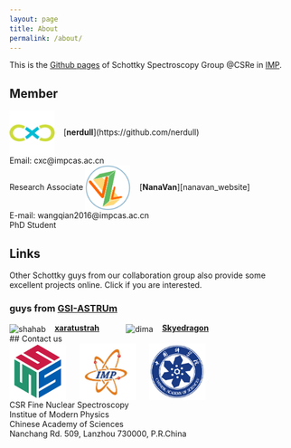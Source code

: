 ```yaml
---
layout: page
title: About
permalink: /about/
---
```


This is the [Github pages][group_website] of Schottky Spectroscopy Group @CSRe in [IMP][inst_website].

## Member

<img src="/assets/images/cxc.png" alt="cxc" height="80" width="80" style="vertical-align:middle;">
&nbsp;&nbsp;
[<b>nerdull</b>](https://github.com/nerdull) <br/>
Email: cxc@impcas.ac.cn<br/>
Research Associate

<img src="/assets/images/BigHead.png" alt="BigHead" height="80" width="80" style="vertical-align:middle;">
&nbsp;&nbsp;
[<b>NanaVan</b>][nanavan_website] <br/>
E-mail: wangqian2016@impcas.ac.cn <br/>
PhD Student <br/>

## Links

Other Schottky guys from our collaboration group also provide some excellent projects online. Click if you are interested. 

### guys from [GSI-ASTRUm](https://www.gsi.de/astrum)

<div>
<img src="https://avatars1.githubusercontent.com/u/7139148?s=400&v=4" alt="shahab" height="60" width="60" style="vertical-align:middle;">
&nbsp;&nbsp;
<a href="https://github.com/xaratustrah"><b>xaratustrah</b></a>
&nbsp;&nbsp;&nbsp;&nbsp;&nbsp;&nbsp;&nbsp;&nbsp;&nbsp;&nbsp;
<img src="https://avatars3.githubusercontent.com/u/31344023?s=400&v=4" alt="dima" height="60" width="60" style="vertical-align:middle;">
&nbsp;&nbsp;
<a href="https://github.com/Skyedragon"><b>Skyedragon</b></a>
</div>
## Contact us
<div>
<img src="/assets/images/Logo.png" alt="schospec" height="100" width="100" style="vertical-align:middle;">
&nbsp;&nbsp;&nbsp;&nbsp;
<img src="/assets/images/IMP_Logo.jpg" alt="IMP" height="100" width="100" style="vertical-align:middle;">
&nbsp;&nbsp;&nbsp;&nbsp;
<img src="/assets/images/CAS_Logo.png" alt="CAS" height="100" width="100" style="vertical-align:middle;">
</div>
CSR Fine Nuclear Spectroscopy <br/>
Institue of Modern Physics <br/>
Chinese Academy of Sciences <br/>
Nanchang Rd. 509, Lanzhou 730000, P.R.China


[group_website]:https://schottkyspectroscopyimp.github.io
[inst_website]:http://english.imp.cas.cn
[nanavan_website]:https://nanavan.github.io/
